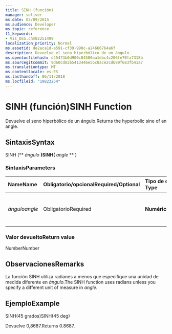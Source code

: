 ```yaml
---
title: SINH (función)
manager: soliver
ms.date: 03/09/2015
ms.audience: Developer
ms.topic: reference
f1_keywords:
- Vis_DSS.chm82251499
localization_priority: Normal
ms.assetid: de2aca1d-a591-cf39-990c-a24666764a6f
description: Devuelve el seno hiperbólico de un ángulo.
ms.openlocfilehash: d45473b0d900c04580aa1dbc4c206fe70fa7318b
ms.sourcegitcommit: 9d60cd82b5413446e5bc8ace2cd689f683fb41a7
ms.translationtype: MT
ms.contentlocale: es-ES
ms.lasthandoff: 06/11/2018
ms.locfileid: "19823254"
---
```

# <a name="sinh-function"></a><span data-ttu-id="f7dbc-103">SINH (función)</span><span class="sxs-lookup"><span data-stu-id="f7dbc-103">SINH Function</span></span>

<span data-ttu-id="f7dbc-104">Devuelve el seno hiperbólico de un ángulo.</span><span class="sxs-lookup"><span data-stu-id="f7dbc-104">Returns the hyperbolic sine of an angle.</span></span> 
  
## <a name="syntax"></a><span data-ttu-id="f7dbc-105">Sintaxis</span><span class="sxs-lookup"><span data-stu-id="f7dbc-105">Syntax</span></span>

<span data-ttu-id="f7dbc-106">SINH (** *ángulo* **)</span><span class="sxs-lookup"><span data-stu-id="f7dbc-106">SINH(** *angle* ** )</span></span> 
  
### <a name="parameters"></a><span data-ttu-id="f7dbc-107">Sintaxis</span><span class="sxs-lookup"><span data-stu-id="f7dbc-107">Parameters</span></span>

|<span data-ttu-id="f7dbc-108">**Name**</span><span class="sxs-lookup"><span data-stu-id="f7dbc-108">**Name**</span></span>|<span data-ttu-id="f7dbc-109">**Obligatorio/opcional**</span><span class="sxs-lookup"><span data-stu-id="f7dbc-109">**Required/Optional**</span></span>|<span data-ttu-id="f7dbc-110">**Tipo de datos**</span><span class="sxs-lookup"><span data-stu-id="f7dbc-110">**Data Type**</span></span>|<span data-ttu-id="f7dbc-111">**Descripción**</span><span class="sxs-lookup"><span data-stu-id="f7dbc-111">**Description**</span></span>|
|:-----|:-----|:-----|:-----|
| <span data-ttu-id="f7dbc-112">_ángulo_</span><span class="sxs-lookup"><span data-stu-id="f7dbc-112">_angle_</span></span> <br/> |<span data-ttu-id="f7dbc-113">Obligatorio</span><span class="sxs-lookup"><span data-stu-id="f7dbc-113">Required</span></span>  <br/> |<span data-ttu-id="f7dbc-114">**Numérico**</span><span class="sxs-lookup"><span data-stu-id="f7dbc-114">**Numeric**</span></span> <br/> |<span data-ttu-id="f7dbc-115">Ángulo del que se va a obtener el seno hiperbólico.</span><span class="sxs-lookup"><span data-stu-id="f7dbc-115">The angle of which to get the hyperbolic sine.</span></span>  <br/> |
   
### <a name="return-value"></a><span data-ttu-id="f7dbc-116">Valor devuelto</span><span class="sxs-lookup"><span data-stu-id="f7dbc-116">Return value</span></span>

<span data-ttu-id="f7dbc-117">Number</span><span class="sxs-lookup"><span data-stu-id="f7dbc-117">Number</span></span>
  
## <a name="remarks"></a><span data-ttu-id="f7dbc-118">Observaciones</span><span class="sxs-lookup"><span data-stu-id="f7dbc-118">Remarks</span></span>

<span data-ttu-id="f7dbc-119">La función SINH utiliza radianes a menos que especifique una unidad de medida diferente en _ángulo_.</span><span class="sxs-lookup"><span data-stu-id="f7dbc-119">The SINH function uses radians unless you specify a different unit of measure in  _angle_.</span></span>
  
## <a name="example"></a><span data-ttu-id="f7dbc-120">Ejemplo</span><span class="sxs-lookup"><span data-stu-id="f7dbc-120">Example</span></span>

<span data-ttu-id="f7dbc-121">SINH(45 grados)</span><span class="sxs-lookup"><span data-stu-id="f7dbc-121">SINH(45 deg)</span></span> 
  
<span data-ttu-id="f7dbc-122">Devuelve 0,8687.</span><span class="sxs-lookup"><span data-stu-id="f7dbc-122">Returns 0.8687.</span></span> 
  

